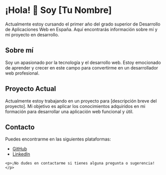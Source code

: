 <body>
  <div class="container">
    <h1>¡Hola! 👋 Soy [Tu Nombre]</h1>
    <p>Actualmente estoy cursando el primer año del grado superior de Desarrollo de Aplicaciones Web en España. Aquí encontrarás información sobre mí y mi proyecto en desarrollo.</p>
    <h2>Sobre mí</h2>
    <p>Soy un apasionado por la tecnología y el desarrollo web. Estoy emocionado de aprender y crecer en este campo para convertirme en un desarrollador web profesional.</p>
    <h2>Proyecto Actual</h2>
    <p>Actualmente estoy trabajando en un proyecto para [descripción breve del proyecto]. Mi objetivo es aplicar los conocimientos adquiridos en mi formación para desarrollar una aplicación web funcional y útil.</p>
    <h2>Contacto</h2>
    <p>Puedes encontrarme en las siguientes plataformas:</p>
    <ul>
      <li><a href="https://github.com/magugolenc">GitHub</a></li>
      <li><a href="https://linkedin.com/in/tuperfil">LinkedIn</a></li>
    </ul>
    
    <p>¡No dudes en contactarme si tienes alguna pregunta o sugerencia!</p>
  </div>
</body>
</html>
